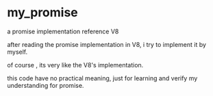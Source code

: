 # my_promise
a promise implementation reference V8


after reading the promise implementation in V8, i try to implement it by myself.

of course , its very like the V8's implementation.

this code have no practical meaning, just for learning and verify my understanding for promise.



